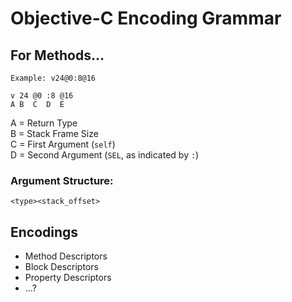 

# Objective-C Encoding Grammar

## For Methods...

```
Example: v24@0:8@16

v 24 @0 :8 @16
A B  C  D  E
```

A = Return Type \
B = Stack Frame Size \
C = First Argument (`self`) \
D = Second Argument (`SEL`, as indicated by `:`)


### Argument Structure:
`<type><stack_offset>`

## Encodings

- Method Descriptors
- Block Descriptors
- Property Descriptors
- ...?
